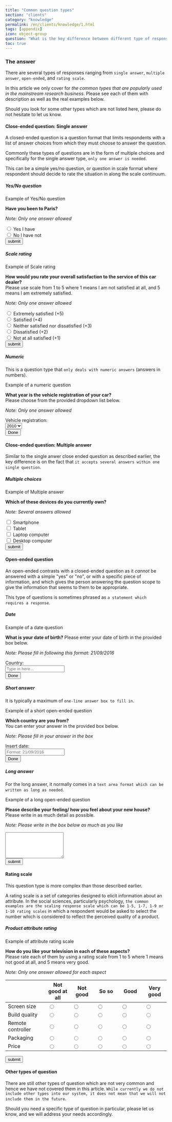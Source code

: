 ```yaml
---
title: "Common question types"
section: "clients"
category: "knowledge"
permalink: /en/clients/knowledge/1.html
tags: [appendix]
icon: object-group
question: "What is the key difference between different type of response? How do I use them differently when creating a new survey?"
toc: true
---
```


### <i class="pe-anchor pe-fw"></i> The answer

There are several types of responses ranging from `single answer`, `multiple answer`, `open-ended`, and `rating scale`.

In this article we only cover for *the common types that are popularly used in the mainstream research business*. Please see each of them with description as well as the real examples below.

Should you look for some other types which are not listed here, please do not hesitate to let us know.


#### Close-ended question: Single answer

A closed-ended question is a question format that limits respondents with a list of answer choices from which they must choose to answer the question.

Commonly these types of questions are in the form of multiple choices and specifically for the single answer type, `only one answer is needed`.

This can be a simple yes/no question, or question in scale format where respondent should decide to rate the situation in along the scale continuum.


##### Yes/No question

<div class="panel panel-default">
  <div class="panel-heading">
    <span class="panel-title"><i class="pe-cog pe-lg pe-spin pe-fw"></i> Example of Yes/No question</span>
  </div>
  <div class="panel-body">
    <p><strong><i class="pe-microphone pe-fw"></i> Have you been to Paris?</strong></p>
    <p><em>Note: Only one answer allowed</em></p>
    <div class="radio"><label><input type="radio" name="yesno" id="E1" value="yes" /> Yes I have</label></div>
    <div class="radio"><label><input type="radio" name="yesno" id="E1" value="no" /> No I have not</label></div>
    <button type="submit" class="button-x">submit <i class="pe-check-circle-o"></i></button>
  </div>
</div>


##### Scale rating

<div class="panel panel-default">
  <div class="panel-heading">
    <span class="panel-title"><i class="pe-cog pe-lg pe-spin pe-fw"></i> Example of Scale rating</span>
  </div>
  <div class="panel-body">
    <p><strong><i class="pe-microphone pe-fw"></i> How would you rate your overall satisfaction to the service of this car dealer?</strong><br> Please use scale from 1 to 5 where 1 means I am not satisfied at all, and 5 means I am extremely satisfied.</p>
    <p><em>Note: Only one answer allowed</em></p>
    <div class="radio"><label><input type="radio" name="cussat" id="F1" value="5" /> Extremely satisfied (+5)</label></div>
    <div class="radio"><label><input type="radio" name="cussat" id="F1" value="4" /> Satisfied (+4)</label></div>
    <div class="radio"><label><input type="radio" name="cussat" id="F1" value="3" /> Neither satisfied nor dissatisfied (+3)</label></div>
    <div class="radio"><label><input type="radio" name="cussat" id="F1" value="2" /> Dissatisfied (+2)</label></div>
    <div class="radio"><label><input type="radio" name="cussat" id="F1" value="1" /> Not at all satisfied (+1)</label></div>
    <button type="submit" class="button-x">submit <i class="pe-check-circle-o"></i></button>
  </div>
</div>


##### Numeric

This is a question type that `only deals with numeric answers` (answers in numbers).

<div class="panel panel-default">
  <div class="panel-heading">
    <span class="panel-title"><i class="pe-cog pe-lg pe-spin pe-fw"></i> Example of a numeric question</span>
  </div>
  <div class="panel-body">
    <p><strong><i class="pe-microphone pe-fw"></i> What year is the vehicle registration of your car?</strong><br> Please choose from the provided dropdown list below.</p>
    <p><em>Note: Only one answer allowed</em></p>
    <form class="form-inline">
      <div class="form-group">
        <div class="input-group">
          <div class="input-group-addon">Vehicle registration:</div>
          <select class="form-control">
            <option>2010</option>
            <option>2011</option>
            <option>2012</option>
            <option>2013</option>
            <option>2014</option>
            <option>2015</option>
            <option>2016</option>
            <option>2017</option>
            <option>2018</option>
          </select>
        </div>
      </div>
      <button type="submit" class="button-x">Done <i class="pe-check-circle-o"></i></button>
    </form>
  </div>
</div>


#### Close-ended question: Multiple answer

Similar to the single anwer close ended question as described earlier, the key difference is on the fact that `it accepts several answers within one single question`.


##### Multiple choices

<div class="panel panel-default">
  <div class="panel-heading">
    <span class="panel-title"><i class="pe-cog pe-lg pe-spin pe-fw"></i> Example of Multiple answer</span>
  </div>
  <div class="panel-body">
    <p><strong><i class="pe-microphone pe-fw"></i> Which of these devices do you currently own?</strong></p>
    <p><em>Note: Several answers allowed</em></p>
    <div class="checkbox"><label><input type="checkbox" name="device" id="S7" value="Smartphone" /> Smartphone</label></div>
    <div class="checkbox"><label><input type="checkbox" name="device" id="S7" value="Tablet" /> Tablet</label></div>
    <div class="checkbox"><label><input type="checkbox" name="device" id="S7" value="Laptop" /> Laptop computer</label></div>
    <div class="checkbox"><label><input type="checkbox" name="device" id="S7" value="Desktop" /> Desktop computer</label></div>
    <button type="submit" class="button-x">submit <i class="pe-check-circle-o"></i></button>
  </div>
</div>


#### Open-ended question

An open-ended contrasts with a closed-ended question as it _cannot_ be answered with a simple "yes" or "no", or with a specific piece of information, and which gives the person answering the question scope to give the information that seems to them to be appropriate.

This type of questions is sometimes phrased as `a statement which requires a response`.


##### Date

<div class="panel panel-default">
  <div class="panel-heading">
    <span class="panel-title"><i class="pe-cog pe-lg pe-spin pe-fw"></i> Example of a date question</span>
  </div>
  <div class="panel-body">
    <p><strong><i class="pe-microphone pe-fw"></i> What is your date of birth?</strong> Please enter your date of birth in the provided box below.</p>
    <p><em>Note: Please fill in following this format: 21/09/2016</em></p>
    <form class="form-inline">
      <div class="form-group">
        <div class="input-group">
          <div class="input-group-addon">Country:</div>
          <input type="text" class="form-control" id="country" placeholder="Type in here..." />
        </div>
      </div>
      <button type="submit" class="button-x">Done <i class="pe-check-circle-o"></i></button>
    </form>
  </div>
</div>


##### Short answer

It is typically a maximum of `one-line answer box to fill in`.

<div class="panel panel-default">
  <div class="panel-heading">
    <span class="panel-title"><i class="pe-cog pe-lg pe-spin pe-fw"></i> Example of a short open-ended question</span>
  </div>
  <div class="panel-body">
    <p><strong><i class="pe-microphone pe-fw"></i> Which country are you from?</strong><br> You can enter your answer in the provided box below.</p>
    <p><em>Note: Please fill in your answer in the box</em></p>
    <form class="form-inline">
      <div class="form-group">
        <div class="input-group">
          <div class="input-group-addon">Insert date:</div>
          <input type="text" class="form-control" id="exampleInputAmount" placeholder="Format: 21/09/2016">
        </div>
      </div>
      <button type="submit" class="button-x">Done <i class="pe-check-circle-o"></i></button>
    </form>
  </div>
</div>


##### Long answer

For the long answer, it normally comes in a `text area format which can be written as long as needed`.

<div class="panel panel-default">
  <div class="panel-heading">
    <span class="panel-title"><i class="pe-cog pe-lg pe-spin pe-fw"></i> Example of a long open-ended question</span>
  </div>
  <div class="panel-body">
    <p><strong><i class="pe-microphone pe-fw"></i> Please describe your feeling/ how you feel about your new house?</strong><br> Please write in as much detail as possible.</p>
    <p><em>Note: Please write in the box below as much as you like</em></p>
    <form>
      <textarea class="form-control" rows="5"></textarea>
      <br>
      <button type="submit" class="button-x">submit <i class="pe-check-circle-o"></i></button>
    </form>
  </div>
</div>


#### Rating scale

This question type is more complex than those described earlier.

A rating scale is a set of categories designed to elicit information about an attribute. In the social sciences, particularly psychology, `the common examples are the scaling response scale which can be 1-5, 1-7, 1-9 or 1-10 rating scales` in which a respondent would be asked to select the number which is considered to reflect the perceived quality of a product.


##### Product attribute rating


<div class="panel panel-default">
  <div class="panel-heading">
    <span class="panel-title"><i class="pe-cog pe-lg pe-spin pe-fw"></i> Example of attribute rating scale</span>
  </div>
  <div class="panel-body">
    <p><strong><i class="pe-microphone pe-fw"></i> How do you like your television in each of these aspects?</strong><br> Please rate each of them by using a rating scale from 1 to 5 where 1 means not good at all, and 5 means very good.</p>
    <p><em>Note: Only one answer allowed for each aspect</em></p>
    <table class="table table-hover">
      <thead>
        <tr class="bg-warning">
          <th width="25%"> </th>
          <th width="15%">Not good at all</th>
          <th width="15%">Not good</th>
          <th width="15%">So so</th>
          <th width="15%">Good</th>
          <th width="15%">Very good</th>
        </tr>
      </thead>
      <tbody>
        <tr>
          <td>Screen size</td>
          <td><input type="radio" name="optionsRadios" id="A1" value="option1"></td>
          <td><input type="radio" name="optionsRadios" id="A1" value="option2"></td>
          <td><input type="radio" name="optionsRadios" id="A1" value="option3"></td>
          <td><input type="radio" name="optionsRadios" id="A1" value="option4"></td>
          <td><input type="radio" name="optionsRadios" id="A1" value="option5"></td>
        </tr>
        <tr>
          <td>Build quality</td>
          <td><input type="radio" name="optionsRadios" id="A2" value="option1"></td>
          <td><input type="radio" name="optionsRadios" id="A2" value="option2"></td>
          <td><input type="radio" name="optionsRadios" id="A2" value="option3"></td>
          <td><input type="radio" name="optionsRadios" id="A2" value="option4"></td>
          <td><input type="radio" name="optionsRadios" id="A2" value="option5"></td>
        </tr>
        <tr>
          <td>Remote controller</td>
          <td><input type="radio" name="optionsRadios" id="A3" value="option1"></td>
          <td><input type="radio" name="optionsRadios" id="A3" value="option2"></td>
          <td><input type="radio" name="optionsRadios" id="A3" value="option3"></td>
          <td><input type="radio" name="optionsRadios" id="A3" value="option4"></td>
          <td><input type="radio" name="optionsRadios" id="A3" value="option5"></td>
        </tr>
        <tr>
          <td>Packaging</td>
          <td><input type="radio" name="optionsRadios" id="A1" value="option1"></td>
          <td><input type="radio" name="optionsRadios" id="A1" value="option2"></td>
          <td><input type="radio" name="optionsRadios" id="A1" value="option3"></td>
          <td><input type="radio" name="optionsRadios" id="A1" value="option4"></td>
          <td><input type="radio" name="optionsRadios" id="A1" value="option5"></td>
        </tr>
        <tr>
          <td>Price</td>
          <td><input type="radio" name="optionsRadios" id="A1" value="option1"></td>
          <td><input type="radio" name="optionsRadios" id="A1" value="option2"></td>
          <td><input type="radio" name="optionsRadios" id="A1" value="option3"></td>
          <td><input type="radio" name="optionsRadios" id="A1" value="option4"></td>
          <td><input type="radio" name="optionsRadios" id="A1" value="option5"></td>
        </tr>
      </tbody>
    </table>
    <button type="submit" class="button-x">submit <i class="pe-check-circle-o"></i></button>
  </div>
</div>


#### Other types of question

There are still other types of question which are not very common and hence we have not covered them in this article. `While currently we do not include other types into our system, it does not mean that we will not include them in the future`.

Should you need a specific type of question in particular, please let us know, and we will address your needs accordingly.

